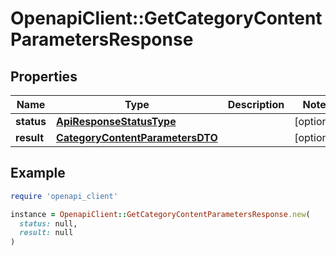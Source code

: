 # OpenapiClient::GetCategoryContentParametersResponse

## Properties

| Name | Type | Description | Notes |
| ---- | ---- | ----------- | ----- |
| **status** | [**ApiResponseStatusType**](ApiResponseStatusType.md) |  | [optional] |
| **result** | [**CategoryContentParametersDTO**](CategoryContentParametersDTO.md) |  | [optional] |

## Example

```ruby
require 'openapi_client'

instance = OpenapiClient::GetCategoryContentParametersResponse.new(
  status: null,
  result: null
)
```


